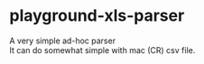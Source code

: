 # playground-xls-parser
A very simple ad-hoc parser  
It can do somewhat simple with mac (CR) csv file.

